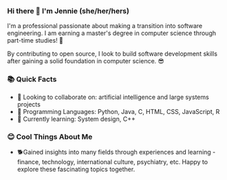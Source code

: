 <!--
**jennie-jd/jennie-jd** is a ✨ _special_ ✨ repository because its `README.md` (this file) appears on your GitHub profile.
Here are some ideas to get you started:
- 🔭 I’m currently working on ...
- 🌱 I’m currently learning ...
- 👯 I’m looking to collaborate on ...
- 🤔 I’m looking for help with ...
- 💬 Ask me about ...
- 📫 How to reach me: ...
- 😄 Pronouns: ...
- ⚡ Fun fact: ...
-->

### Hi there 👋 I'm Jennie (she/her/hers)

I'm a professional passionate about making a transition into software engineering. I am earning a master's degree in computer science through part-time studies! 📖

By contributing to open source, I look to build software development skills after gaining a solid foundation in computer science. 😎

### 📚 Quick Facts
- 👯 Looking to collaborate on: artificial intelligence and large systems projects
- 🧰 Programming Languages: Python, Java, C, HTML, CSS, JavaScript, R
- 🌱 Currently learning: System design, C++

### 😊 Cool Things About Me
- 🐕Gained insights into many fields through experiences and learning - finance, technology, international culture, psychiatry, etc. Happy to explore these fascinating topics together.
